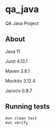 # qa_java
QA Java Project

## About 

Java 11

Junit 4.13.1

Maven 3.8.1

Mockito 3.12.4

Jacoco 0.8.7

## Running tests

```shell
mvn clean test
mvn verify
```